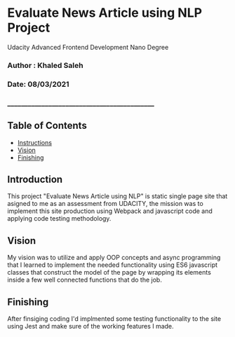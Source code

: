 # Evaluate News Article using NLP Project
Udacity Advanced Frontend Development Nano Degree
### Author : Khaled Saleh  
###  Date:   08/03/2021  

### ___________________________________________ 

## Table of Contents
 
* [Instructions](#Introduction)
* [Vision](#Vision)
* [Finishing](#Finishing)

## Introduction
This project "Evaluate News Article using NLP" is static single page site that asigned to me as an assessment from UDACITY, the mission was to implement this site production using Webpack and javascript code and applying code testing methodology.

## Vision
My vision was to utilize and apply OOP concepts and async programming  that I learned to  implement the needed functionality using  ES6 javascript classes that construct the model of the page by wrapping its elements inside a few well connected functions that do the job.

## Finishing
After finsiging coding I'd implmented some testing functionality to the site using Jest and make sure of the working features I made.